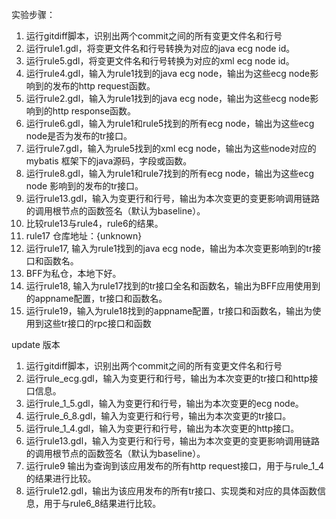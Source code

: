 实验步骤：

1. 运行gitdiff脚本，识别出两个commit之间的所有变更文件名和行号
2. 运行rule1.gdl，将变更文件名和行号转换为对应的java ecg node id。
3. 运行rule5.gdl，将变更文件名和行号转换为对应的xml ecg node id。
4. 运行rule4.gdl，输入为rule1找到的java ecg node，输出为这些ecg node影响到的发布的http request函数。
4. 运行rule2.gdl，输入为rule1找到的java ecg node，输出为这些ecg node影响到的http response函数。
5. 运行rule6.gdl，输入为rule1和rule5找到的所有ecg node，输出为这些ecg node是否为发布的tr接口。
6. 运行rule7.gdl，输入为rule5找到的xml ecg node，输出为这些node对应的mybatis 框架下的java源码，字段或函数。
7. 运行rule8.gdl，输入为rule1和rule7找到的所有ecg node，输出为这些ecg node 影响到的发布的tr接口。
8. 运行rule13.gdl，输入为变更行和行号，输出为本次变更的变更影响调用链路的调用根节点的函数签名（默认为baseline）。
9. 比较rule13与rule4，rule6的结果。
10. rule17 仓库地址：{unknown}
11. 运行rule17, 输入为rule1找到的java ecg node，输出为本次变更影响到的tr接口和函数名。
12. BFF为私仓，本地下好。
13. 运行rule18, 输入为rule17找到的tr接口全名和函数名，输出为BFF应用使用到的appname配置，tr接口和函数名。
14. 运行rule19，输入为rule18找到的appname配置，tr接口和函数名，输出为使用到这些tr接口的rpc接口和函数

update 版本
1. 运行gitdiff脚本，识别出两个commit之间的所有变更文件名和行号
2. 运行rule_ecg.gdl，输入为变更行和行号，输出为本次变更的tr接口和http接口信息。
3. 运行rule_1_5.gdl，输入为变更行和行号，输出为本次变更的ecg node。
4. 运行rule_6_8.gdl，输入为变更行和行号，输出为本次变更的tr接口。
5. 运行rule_1_4.gdl，输入为变更行和行号，输出为本次变更的http接口。
3. 运行rule13.gdl，输入为变更行和行号，输出为本次变更的变更影响调用链路的调用根节点的函数签名（默认为baseline）。
4. 运行rule9 输出为查询到该应用发布的所有http request接口，用于与rule_1_4的结果进行比较。
5. 运行rule12.gdl，输出为该应用发布的所有tr接口、实现类和对应的具体函数信息，用于与rule6_8结果进行比较。
